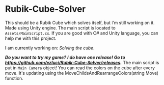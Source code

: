 # Rubik-Cube-Solver
This should be a Rubik Cube which solves itself, but I'm still working on it.
Made using Unity engine. The main script is located to `Assets/MainScript.cs`. If you are good with C# and Unity language, you can help me with this project.

I am currently working on: _Solving the cube_.

_**Do you want to try my game? I do have one release! Go to https://github.com/ezluci/Rubik-Cube-Solver/releases.**_ The main script is put in `Main Camera` object! You can read the colors on the cube after every move. It's updating using the MoveChildsAndRearrangeColors(string Move) function.
